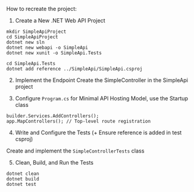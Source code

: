 How to recreate the project:

1. Create a New .NET Web API Project
```
mkdir SimpleApiProject
cd SimpleApiProject
dotnet new sln
dotnet new webapi -o SimpleApi
dotnet new xunit -o SimpleApi.Tests
 
cd SimpleApi.Tests
dotnet add reference ../SimpleApi/SimpleApi.csproj
```

2. Implement the Endpoint
Create the SimpleController in the SimpleApi project


3. Configure ```Program.cs``` for Minimal API Hosting Model, use the Startup class
```
builder.Services.AddControllers();
app.MapControllers(); // Top-level route registration
```

4. Write and Configure the Tests (+ Ensure reference is added in test csproj)

Create and implement the ```SimpleControllerTests``` class


5. Clean, Build, and Run the Tests
```
dotnet clean
dotnet build
dotnet test
```